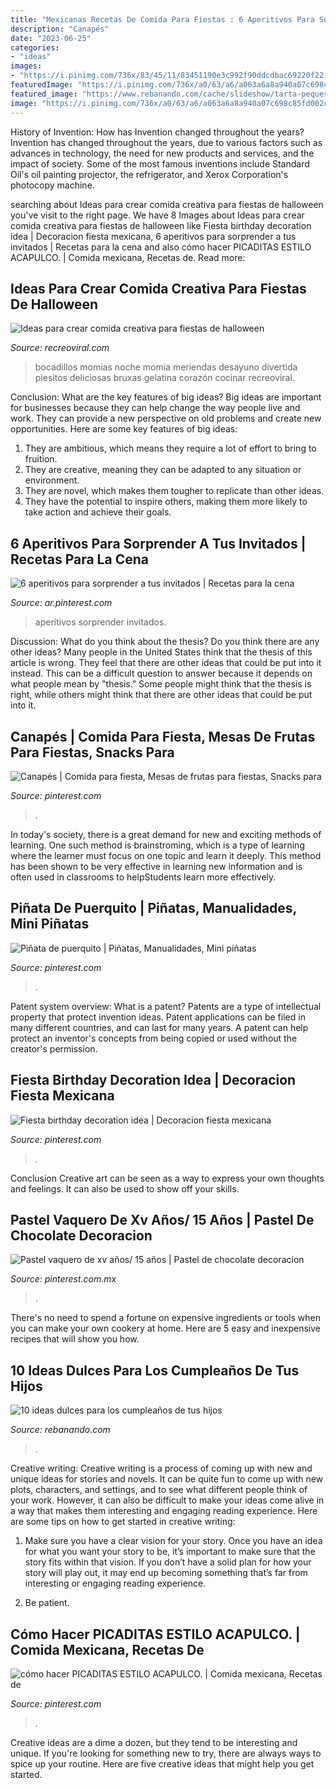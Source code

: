 ```yaml
---
title: "Mexicanas Recetas De Comida Para Fiestas : 6 Aperitivos Para Sorprender A Tus Invitados"
description: "Canapés"
date: "2023-06-25"
categories:
- "ideas"
images:
- "https://i.pinimg.com/736x/83/45/11/83451190e3c992f90ddcdbac69220f22.jpg"
featuredImage: "https://i.pinimg.com/736x/a0/63/a6/a063a6a8a940a07c698c85fd002c634d--buffets-coffee.jpg"
featured_image: "https://www.rebanando.com/cache/slideshow/tarta-peques-jpg.jpeg/2cb6823c975ee09b0d93e071c71c86d5.jpg"
image: "https://i.pinimg.com/736x/a0/63/a6/a063a6a8a940a07c698c85fd002c634d--buffets-coffee.jpg"
---
```



History of Invention: How has Invention changed throughout the years?
Invention has changed throughout the years, due to various factors such as advances in technology, the need for new products and services, and the impact of society. Some of the most famous inventions include Standard Oil's oil painting projector, the refrigerator, and Xerox Corporation's photocopy machine.

	

		
searching about Ideas para crear comida creativa para fiestas de halloween you've visit to the right page. We have 8 Images about Ideas para crear comida creativa para fiestas de halloween like Fiesta birthday decoration idea | Decoracion fiesta mexicana, 6 aperitivos para sorprender a tus invitados | Recetas para la cena and also cómo hacer PICADITAS ESTILO ACAPULCO. | Comida mexicana, Recetas de. Read more:
		
    
## Ideas Para Crear Comida Creativa Para Fiestas De Halloween

<img loading=lazy src="https://www.recreoviral.com/wp-content/uploads/2014/10/sandwich.jpg" onerror="this.onerror=null;this.src='https://tse4.mm.bing.net/th?id=OIP.bj6Y5sBf9aUY2G6OTaTk1gHaF8&amp;pid=15.1';" alt="Ideas para crear comida creativa para fiestas de halloween">

_Source: recreoviral.com_

>bocadillos momias noche momia meriendas desayuno divertida piesitos deliciosas bruxas gelatina corazón cocinar recreoviral. 

	

Conclusion: What are the key features of big ideas?
Big ideas are important for businesses because they can help change the way people live and work. They can provide a new perspective on old problems and create new opportunities. Here are some key features of big ideas: 
1. They are ambitious, which means they require a lot of effort to bring to fruition. 
2. They are creative, meaning they can be adapted to any situation or environment. 
3. They are novel, which makes them tougher to replicate than other ideas. 
4. They have the potential to inspire others, making them more likely to take action and achieve their goals.

    
## 6 Aperitivos Para Sorprender A Tus Invitados | Recetas Para La Cena

<img loading=lazy src="https://i.pinimg.com/736x/d3/d1/55/d3d155123282ebc0fa32089e91065e76.jpg" onerror="this.onerror=null;this.src='https://tse4.mm.bing.net/th?id=OIP.cGlWquQtHu9BYXv6eKaCVAHaJ4&amp;pid=15.1';" alt="6 aperitivos para sorprender a tus invitados | Recetas para la cena">

_Source: ar.pinterest.com_

>aperitivos sorprender invitados. 

	

Discussion: What do you think about the thesis? Do you think there are any other ideas?
Many people in the United States think that the thesis of this article is wrong. They feel that there are other ideas that could be put into it instead. This can be a difficult question to answer because it depends on what people mean by "thesis." Some people might think that the thesis is right, while others might think that there are other ideas that could be put into it.

    
## Canapés | Comida Para Fiesta, Mesas De Frutas Para Fiestas, Snacks Para

<img loading=lazy src="https://i.pinimg.com/736x/a0/63/a6/a063a6a8a940a07c698c85fd002c634d--buffets-coffee.jpg" onerror="this.onerror=null;this.src='https://tse1.mm.bing.net/th?id=OIP.db2s5fRHQwBDFE3kpqAZbwHaM2&amp;pid=15.1';" alt="Canapés | Comida para fiesta, Mesas de frutas para fiestas, Snacks para">

_Source: pinterest.com_

>. 

	

In today's society, there is a great demand for new and exciting methods of learning. One such method is brainstroming, which is a type of learning where the learner must focus on one topic and learn it deeply. This method has been shown to be very effective in learning new information and is often used in classrooms to helpStudents learn more effectively.

    
## Piñata De Puerquito | Piñatas, Manualidades, Mini Piñatas

<img loading=lazy src="https://i.pinimg.com/736x/83/45/11/83451190e3c992f90ddcdbac69220f22.jpg" onerror="this.onerror=null;this.src='https://tse4.mm.bing.net/th?id=OIP.teKPgWwUACnCjaoYG6joGQHaHa&amp;pid=15.1';" alt="Piñata de puerquito | Piñatas, Manualidades, Mini piñatas">

_Source: pinterest.com_

>. 

	

Patent system overview: What is a patent?
Patents are a type of intellectual property that protect invention ideas. Patent applications can be filed in many different countries, and can last for many years. A patent can help protect an inventor's concepts from being copied or used without the creator's permission.

    
## Fiesta Birthday Decoration Idea | Decoracion Fiesta Mexicana

<img loading=lazy src="http://i.pinimg.com/736x/83/2a/04/832a04bbfc2593c546d5c16852ce9987.jpg" onerror="this.onerror=null;this.src='https://tse3.mm.bing.net/th?id=OIP.juIAEHfp1STYZrG4ZKOZ8QHaMi&amp;pid=15.1';" alt="Fiesta birthday decoration idea | Decoracion fiesta mexicana">

_Source: pinterest.com_

>. 

	

Conclusion
Creative art can be seen as a way to express your own thoughts and feelings. It can also be used to show off your skills.

    
## Pastel Vaquero De Xv Años/ 15 Años | Pastel De Chocolate Decoracion

<img loading=lazy src="https://i.pinimg.com/originals/2e/0d/48/2e0d4883031dec966fcc819d6fdeb6e1.jpg" onerror="this.onerror=null;this.src='https://tse3.mm.bing.net/th?id=OIP.6HPCC53HU_L1UwqOnIGnhwHaJ4&amp;pid=15.1';" alt="Pastel vaquero de xv años/ 15 años | Pastel de chocolate decoracion">

_Source: pinterest.com.mx_

>. 

	

There's no need to spend a fortune on expensive ingredients or tools when you can make your own cookery at home. Here are 5 easy and inexpensive recipes that will show you how.

    
## 10 Ideas Dulces Para Los Cumpleaños De Tus Hijos

<img loading=lazy src="https://www.rebanando.com/cache/slideshow/tarta-peques-jpg.jpeg/2cb6823c975ee09b0d93e071c71c86d5.jpg" onerror="this.onerror=null;this.src='https://tse3.mm.bing.net/th?id=OIP.Sy1frn541h7mihO-C4DVdgHaEW&amp;pid=15.1';" alt="10 ideas dulces para los cumpleaños de tus hijos">

_Source: rebanando.com_

>. 

	

Creative writing:
Creative writing is a process of coming up with new and unique ideas for stories and novels. It can be quite fun to come up with new plots, characters, and settings, and to see what different people think of your work. However, it can also be difficult to make your ideas come alive in a way that makes them interesting and engaging reading experience. Here are some tips on how to get started in creative writing: 
1. Make sure you have a clear vision for your story. Once you have an idea for what you want your story to be, it’s important to make sure that the story fits within that vision. If you don’t have a solid plan for how your story will play out, it may end up becoming something that’s far from interesting or engaging reading experience. 

2. Be patient.

    
## Cómo Hacer PICADITAS ESTILO ACAPULCO. | Comida Mexicana, Recetas De

<img loading=lazy src="https://i.pinimg.com/736x/0a/8a/1e/0a8a1eff222b827d2662940be499a9bc--acapulco-antojitos-mexicanos.jpg" onerror="this.onerror=null;this.src='https://tse1.mm.bing.net/th?id=OIP.Wwgbf_aq9xZIPN7RDPqpWwEgDY&amp;pid=15.1';" alt="cómo hacer PICADITAS ESTILO ACAPULCO. | Comida mexicana, Recetas de">

_Source: pinterest.com_

>. 

	

Creative ideas are a dime a dozen, but they tend to be interesting and unique. If you're looking for something new to try, there are always ways to spice up your routine. Here are five creative ideas that might help you get started.

